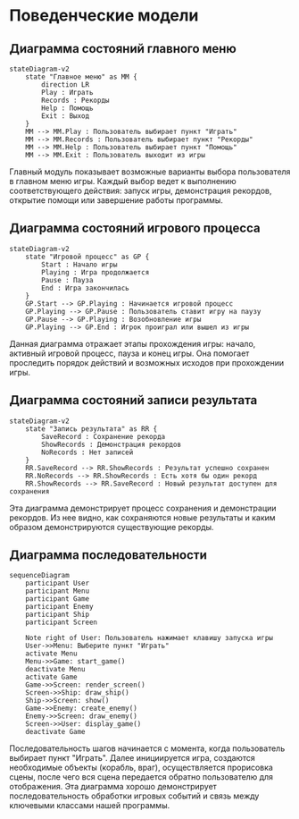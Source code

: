 # Поведенческие модели
## Диаграмма состояний главного меню
```mermaid
stateDiagram-v2
    state "Главное меню" as MM {
        direction LR
        Play : Играть
        Records : Рекорды
        Help : Помощь
        Exit : Выход
    }
    MM --> MM.Play : Пользователь выбирает пункт "Играть"
    MM --> MM.Records : Пользователь выбирает пункт "Рекорды"
    MM --> MM.Help : Пользователь выбирает пункт "Помощь"
    MM --> MM.Exit : Пользователь выходит из игры
```
Главный модуль показывает возможные варианты выбора пользователя в главном меню игры. Каждый выбор ведет к выполнению соответствующего действия: запуск игры, демонстрация рекордов, открытие помощи или завершение работы программы.
## Диаграмма состояний игрового процесса
```mermaid
stateDiagram-v2
    state "Игровой процесс" as GP {
        Start : Начало игры
        Playing : Игра продолжается
        Pause : Пауза
        End : Игра закончилась
    }
    GP.Start --> GP.Playing : Начинается игровой процесс
    GP.Playing --> GP.Pause : Пользователь ставит игру на паузу
    GP.Pause --> GP.Playing : Возобновление игры
    GP.Playing --> GP.End : Игрок проиграл или вышел из игры
```
Данная диаграмма отражает этапы прохождения игры: начало, активный игровой процесс, пауза и конец игры. Она помогает проследить порядок действий и возможных исходов при прохождении игры.
## Диаграмма состояний записи результата
```mermaid
stateDiagram-v2
    state "Запись результата" as RR {
        SaveRecord : Сохранение рекорда
        ShowRecords : Демонстрация рекордов
        NoRecords : Нет записей
    }
    RR.SaveRecord --> RR.ShowRecords : Результат успешно сохранен
    RR.NoRecords --> RR.ShowRecords : Есть хотя бы один рекорд
    RR.ShowRecords --> RR.SaveRecord : Новый результат доступен для сохранения
```
Эта диаграмма демонстрирует процесс сохранения и демонстрации рекордов. Из нее видно, как сохраняются новые результаты и каким образом демонстрируются существующие рекорды.
## Диаграмма последовательности
```mermaid
sequenceDiagram
    participant User
    participant Menu
    participant Game
    participant Enemy
    participant Ship
    participant Screen

    Note right of User: Пользователь нажимает клавишу запуска игры
    User->>Menu: Выберите пункт "Играть"
    activate Menu
    Menu->>Game: start_game()
    deactivate Menu
    activate Game
    Game->>Screen: render_screen()
    Screen->>Ship: draw_ship()
    Ship->>Screen: show()
    Game->>Enemy: create_enemy()
    Enemy->>Screen: draw_enemy()
    Screen->>User: display_game()
    deactivate Game
```
Последовательность шагов начинается с момента, когда пользователь выбирает пункт "Играть". Далее инициируется игра, создаются необходимые объекты (корабль, враг), осуществляется прорисовка сцены, после чего вся сцена передается обратно пользователю для отображения. Эта диаграмма хорошо демонстрирует последовательность обработки игровых событий и связь между ключевыми классами нашей программы.

